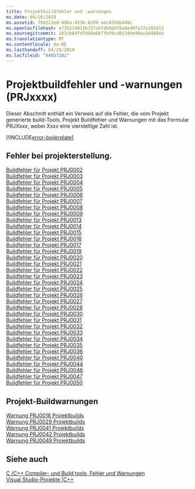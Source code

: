 ```yaml
---
title: Projektbuildfehler und -warnungen
ms.date: 04/16/2019
ms.assetid: 79d223ed-986a-4536-8299-aec8356b449c
ms.openlocfilehash: e735214912b737a5fdb9ddf8a8ed9fe37e285d12
ms.sourcegitcommit: 283cb64fd7958a6b7fbf0cd8534de99ac8d408eb
ms.translationtype: MT
ms.contentlocale: de-DE
ms.lasthandoff: 04/28/2019
ms.locfileid: "64857282"
---
```

# <a name="project-build-errors-and-warnings-prjxxxx"></a>Projektbuildfehler und -warnungen (PRJxxxx)

Dieser Abschnitt enthält ein Verweis auf die Fehler, die vom Projekt generierte build-Tools. Projekt Buildfehler und Warnungen mit das Formular PRJ*Xxxx*, wobei *Xxxx* eine vierstellige Zahl ist.

[!INCLUDE[error-boilerplate](../../error-messages/includes/error-boilerplate.md)]

## <a name="project-build-errors"></a>Fehler bei projekterstellung.

[Buildfehler für Projekt PRJ0002](project-build-error-prj0002.md) \
[Buildfehler für Projekt PRJ0003](project-build-error-prj0003.md) \
[Buildfehler für Projekt PRJ0004](project-build-error-prj0004.md) \
[Buildfehler für Projekt PRJ0005](project-build-error-prj0005.md) \
[Buildfehler für Projekt PRJ0006](project-build-error-prj0006.md) \
[Buildfehler für Projekt PRJ0007](project-build-error-prj0007.md) \
[Buildfehler für Projekt PRJ0008](project-build-error-prj0008.md) \
[Buildfehler für Projekt PRJ0009](project-build-error-prj0009.md) \
[Buildfehler für Projekt PRJ0013](project-build-error-prj0013.md) \
[Buildfehler für Projekt PRJ0014](project-build-error-prj0014.md) \
[Buildfehler für Projekt PRJ0015](project-build-error-prj0015.md) \
[Buildfehler für Projekt PRJ0016](project-build-error-prj0016.md) \
[Buildfehler für Projekt PRJ0017](project-build-error-prj0017.md) \
[Buildfehler für Projekt PRJ0019](project-build-error-prj0019.md) \
[Buildfehler für Projekt PRJ0020](project-build-error-prj0020.md) \
[Buildfehler für Projekt PRJ0021](project-build-error-prj0021.md) \
[Buildfehler für Projekt PRJ0022](project-build-error-prj0022.md) \
[Buildfehler für Projekt PRJ0023](project-build-error-prj0023.md) \
[Buildfehler für Projekt PRJ0024](project-build-error-prj0024.md) \
[Buildfehler für Projekt PRJ0025](project-build-error-prj0025.md) \
[Buildfehler für Projekt PRJ0026](project-build-error-prj0026.md) \
[Buildfehler für Projekt PRJ0027](project-build-error-prj0027.md) \
[Buildfehler für Projekt PRJ0028](project-build-error-prj0028.md) \
[Buildfehler für Projekt PRJ0030](project-build-error-prj0030.md) \
[Buildfehler für Projekt PRJ0031](project-build-error-prj0031.md) \
[Buildfehler für Projekt PRJ0032](project-build-error-prj0032.md) \
[Buildfehler für Projekt PRJ0033](project-build-error-prj0033.md) \
[Buildfehler für Projekt PRJ0034](project-build-error-prj0034.md) \
[Buildfehler für Projekt PRJ0035](project-build-error-prj0035.md) \
[Buildfehler für Projekt PRJ0036](project-build-error-prj0036.md) \
[Buildfehler für Projekt PRJ0040](project-build-error-prj0040.md) \
[Buildfehler für Projekt PRJ0044](project-build-error-prj0044.md) \
[Buildfehler für Projekt PRJ0046](project-build-error-prj0046.md) \
[Buildfehler für Projekt PRJ0047](project-build-error-prj0047.md) \
[Buildfehler für Projekt PRJ0050](project-build-error-prj0050.md)

## <a name="project-build-warnings"></a>Projekt-Buildwarnungen

[Warnung PRJ0018 Projektbuilds](project-build-warning-prj0018.md) \
[Warnung PRJ0029 Projektbuilds](project-build-warning-prj0029.md) \
[Warnung PRJ0041 Projektbuilds](project-build-warning-prj0041.md) \
[Warnung PRJ0042 Projektbuilds](project-build-warning-prj0042.md) \
[Warnung PRJ0049 Projektbuilds](project-build-warning-prj0049.md)

## <a name="see-also"></a>Siehe auch

[C /C++ Compiler- und Build tools, Fehler und Warnungen](../compiler-errors-1/c-cpp-build-errors.md) \
[Visual Studio-Projekte |C++](../../build/creating-and-managing-visual-cpp-projects.md)
